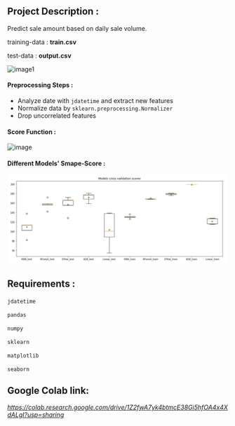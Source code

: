 ## Project Description :
Predict sale amount based on daily sale volume.

training-data : **train.csv**

test-data : **output.csv**

<img width="100" alt="image1" src="https://user-images.githubusercontent.com/74386667/119402687-87b7a880-bcf2-11eb-9d2c-d2af24b4d9a1.png">

#### Preprocessing Steps :

* Analyze date with `jdatetime` and extract new features 
* Normalize data by `sklearn.preprocessing.Normalizer`
* Drop uncorrelated features

#### Score Function :

<img width="509" alt="image" src="https://user-images.githubusercontent.com/74386667/119407227-319a3380-bcf9-11eb-92e3-305536b3e9a8.png">

#### Different Models' Smape-Score :

<img width="1000" alt="image3" src="https://github.com/mohannatd/---/blob/main/models_score.png?raw=true">

## Requirements :

`jdatetime`

`pandas`

`numpy`

`sklearn`

`matplotlib`

`seaborn`

## Google Colab link:

*https://colab.research.google.com/drive/1Z2fwA7yk4btmcE38Gi5hfOA4x4XdALgI?usp=sharing*

